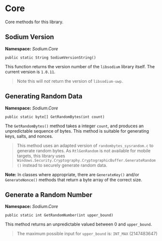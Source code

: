 # Core

Core methods for this library.

## Sodium Version

__Namespace:__ _Sodium.Core_

```
public static String SodiumVersionString()
```

This function returns the version number of the `libsodium` library itself. The current version is `1.0.11`.

> Note this will _not_ return the version of `libsodium-uwp`.

## Generating Random Data

__Namespace:__ _Sodium.Core_

```
public static byte[] GetRandomBytes(int count)
```

The `GetRandomBytes()` method takes a integer `count`, and produces an unpredictable sequence of bytes. This method is suitable for generating keys, salts, and nonces.

> This method uses an adapted version of `randombytes_sysrandom.c` to generate random bytes. As `RtlGenRandom` is not available for mobile targets, this library uses `Windows.Security.Cryptography.CryptographicBuffer.GenerateRandom()` instead to securely generate random data.

__Note:__ In classes where appropriate, there are `GenerateKey()` and/or `GenerateNonce()` methods that return a byte array of the correct size.

## Generate a Random Number

__Namespace:__ _Sodium.Core_

```
public static int GetRandomNumber(int upper_bound)
```

This method returns an unpredictable valued between 0 and `upper_bound`.

> The maximum possible input for `upper_bound` is: `INT_MAX` (2147483647)